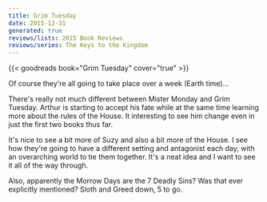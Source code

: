```yaml
---
title: Grim Tuesday
date: 2015-12-31
generated: true
reviews/lists: 2015 Book Reviews
reviews/series: The Keys to the Kingdom
---
```

{{< goodreads book="Grim Tuesday" cover="true" >}}

Of course they're all going to take place over a week (Earth time)...  

There's really not much different between Mister Monday and Grim Tuesday. Arthur is starting to accept his fate while at the same time learning more about the rules of the House. It interesting to see him change even in just the first two books thus far.  

<!--more-->

It's nice to see a bit more of Suzy and also a bit more of the House. I see how they're going to have a different setting and antagonist each day, with an overarching world to tie them together. It's a neat idea and I want to see it all of the way through.  

Also, apparently the Morrow Days are the 7 Deadly Sins? Was that ever explicitly mentioned? Sloth and Greed down, 5 to go.


